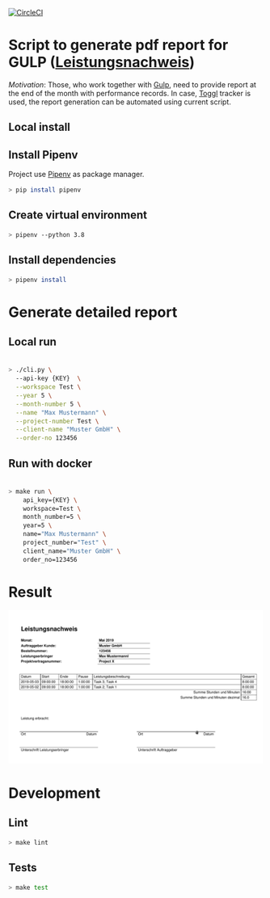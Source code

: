 [![CircleCI](https://circleci.com/gh/alexzelenuyk/toggl-report-to-gulp.svg?style=svg&circle-token=e12e1736696edaf7eeb104635d933822e1648cfc)](https://circleci.com/gh/alexzelenuyk/toggl-report-to-gulp)

# Script to generate pdf report for GULP ([Leistungsnachweis](https://www.gulp.de/gutschriftverfahren/Merkblatt-Leistungsnachweis.pdf))

_Motivation_: Those, who work together with [Gulp](https://www.gulp.de/), need to provide report at the end of the month with performance records.
In case, [Toggl](https://toggl.com/) tracker is used, the report generation can be automated using current script.

## Local install

## Install Pipenv

Project use [Pipenv](https://docs.pipenv.org/en/latest/) as package manager.

```bash
> pip install pipenv
```

## Create virtual environment

```bash
> pipenv --python 3.8
```

## Install dependencies

```bash
> pipenv install
```

# Generate detailed report

## Local run

```bash

> ./cli.py \
  --api-key {KEY}  \
  --workspace Test \
  --year 5 \
  --month-number 5 \
  --name "Max Mustermann" \
  --project-number Test \
  --client-name "Muster GmbH" \
  --order-no 123456

```

## Run with docker

```bash

> make run \
    api_key={KEY} \
    workspace=Test \
    month_number=5 \
    year=5 \
    name="Max Mustermann" \
    project_number="Test" \
    client_name="Muster GmbH" \
    order_no=123456

```

# Result

![report sample](https://github.com/alexzelenuyk/toggl-report-to-gulp/blob/master/doc/report_sample.png "Report sample")

# Development

## Lint

```bash
> make lint

```

## Tests

```bash
> make test

```
